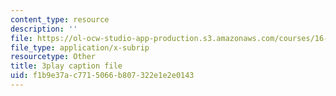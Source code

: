 ```yaml
---
content_type: resource
description: ''
file: https://ol-ocw-studio-app-production.s3.amazonaws.com/courses/16-885j-aircraft-systems-engineering-fall-2005/f1b9e37ac7715066b807322e1e2e0143_FB0pyYTs2mw.vtt
file_type: application/x-subrip
resourcetype: Other
title: 3play caption file
uid: f1b9e37a-c771-5066-b807-322e1e2e0143
---
```

